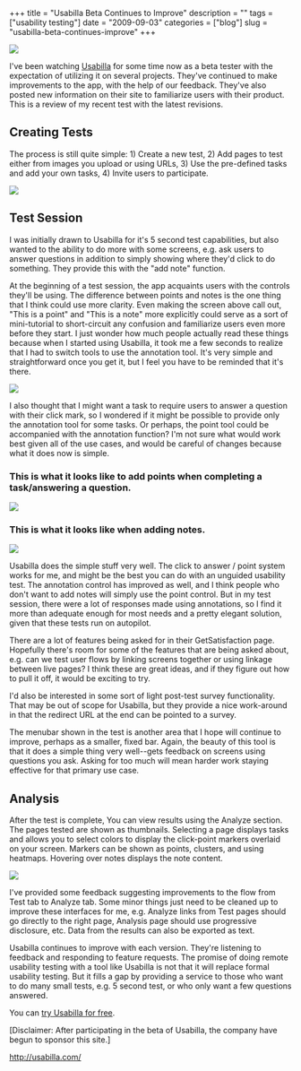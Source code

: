 +++
title = "Usabilla Beta Continues to Improve"
description = ""
tags = ["usability testing"]
date = "2009-09-03"
categories = ["blog"]
slug = "usabilla-beta-continues-improve"
+++



  <div class="notebook-screenshot"><a href="http://usabilla.com/"><img src="http://media.konigi.com/bluga/wt4a9ffafacb35a_0.jpg"/></a></div><p>I've been watching <a href="http://usabilla.com/">Usabilla</a> for some time now as a beta tester with the expectation of utilizing it on several projects. They've continued to make improvements to the app, with the help of our feedback. They've also posted new information on their site to familiarize users with their product. This is a review of my recent test with the latest revisions.</p>
<h2>Creating Tests</h2>
<p>The process is still quite simple: 1) Create a new test, 2) Add pages to test either from images you upload or using URLs, 3) Use the pre-defined tasks and add your own tasks, 4) Invite users to participate.</p>
<div class="notebook-screenshot"><img src="http://media.konigi.com/tools/external/usabilla-1.png" /></div>
<h2>Test Session</h2>
<p>I was initially drawn to Usabilla for it's 5 second test capabilities, but also wanted to the ability to do more with some screens, e.g. ask users to answer questions in addition to simply showing where they'd click to do something. They provide this with the "add note" function.</p>
<p>At the beginning of a test session, the app acquaints users with the controls they'll be using. The difference between points and notes is the one thing that I think could use more clarity. Even making the screen above call out, "This is a point" and "This is a note" more explicitly could serve as a sort of mini-tutorial to short-circuit any confusion and familiarize users even more before they start. I just wonder how much people actually read these things because when I started using Usabilla, it took me a few seconds to realize that I had to switch tools to use the annotation tool. It's very simple and straightforward once you get it, but I feel you have to be reminded that it's there. </p>
<div class="notebook-screenshot"><img src="http://media.konigi.com/tools/external/usabilla-2.png" /></div>
<p>I also thought that I might want a task to require users to answer a question with their click mark, so I wondered if it might be possible to provide only the annotation tool for some tasks. Or perhaps, the point tool could be accompanied with the annotation function? I'm not sure what would work best given all of the use cases, and would be careful of changes because what it does now is simple.  </p>
<h3>This is what it looks like to add points when completing a task/answering a question.</h3>
<div class="notebook-screenshot"><img src="http://media.konigi.com/tools/external/usabilla-3.png" /></div>
<h3>This is what it looks like when adding notes.</h3>
<div class="notebook-screenshot"><img src="http://media.konigi.com/tools/external/usabilla-4.png" /></div>
<p>Usabilla does the simple stuff very well. The click to answer / point system works for me, and might be the best you can do with an unguided usability test. The annotation control has improved as well, and I think people who don't want to add notes will simply use the point control. But in my test session, there were a lot of responses made using annotations, so I find it more than adequate enough for most needs and a pretty elegant solution, given that these tests run on autopilot.</p>
<p>There are a lot of features being asked for in their GetSatisfaction page. Hopefully there's room for some of the features that are being asked about, e.g. can we test user flows by linking screens together or using linkage between live pages? I think these are great ideas, and if they figure out how to pull it off, it would be exciting to try. </p>
<p>I'd also be interested in some sort of light post-test survey functionality. That may be out of scope for Usabilla, but they provide a nice work-around in that the redirect URL at the end can be pointed to a survey. </p>
<p>The menubar shown in the test is another area that I hope will continue to improve, perhaps as a smaller, fixed bar. Again, the beauty of this tool is that it does a simple thing very well--gets feedback on screens using questions you ask. Asking for too much will mean harder work staying effective for that primary use case.</p>
<h2>Analysis</h2>
<p>After the test is complete, You can view results using the Analyze section. The pages tested are shown as thumbnails. Selecting a page displays tasks and allows you to select colors to display the click-point markers overlaid on your screen. Markers can be shown as points, clusters, and using heatmaps. Hovering over notes displays the note content.</p>
<div class="notebook-screenshot"><img src="http://media.konigi.com/tools/external/usabilla-5.png" /></div>
<p>I've provided some feedback suggesting improvements to the flow from Test tab to Analyze tab. Some minor things just need to be cleaned up to improve these interfaces for me, e.g. Analyze links from Test pages should go directly to the right page, Analysis page should use progressive disclosure, etc. Data from the results can also be exported as text.</p>
<p>Usabilla continues to improve with each version. They're listening to feedback and responding to feature requests. The promise of doing remote usability testing with a tool like Usabilla is not that it will replace formal usability testing. But it fills a gap by providing a service to those who want to do many small tests, e.g. 5 second test, or who only want a few questions answered. </p>
<p>You can <a href="http://usabilla.com/">try Usabilla for free</a>.</p>
<p>[Disclaimer: After participating in the beta of Usabilla, the company have begun to sponsor this site.]</p>
    
  <a href="http://usabilla.com/">http://usabilla.com/</a>
